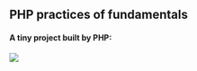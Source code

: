## PHP practices of fundamentals

#### A tiny project built by PHP:

![](https://github.com/97-Jeffrey/php-practice/blob/2021/03/28/DOC/Screen%20Shot%202021-03-28%20at%2010.31.00%20PM.png?raw=true)
